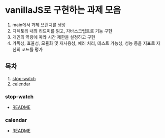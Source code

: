 # vanillaJS로 구현하는 과제 모음

1. main에서 과제 브랜치를 생성
2. 디렉토리 내의 리드미를 읽고, 자바스크립트로 기능 구현
3. 개인의 역량에 따라 시간 제한을 설정하고 구현
4. 가독성, 효율성, 모듈화 및 재사용성, 에러 처리, 테스트 가능성, 성능 등을 지표로 자신의 코드를 평가

## 목차
1. [stop-watch](#stop-watch)
2. [calendar](#calendar)

### stop-watch
- [README](stop-watch/README.md)<br>

### calendar
- [README](calendar/README.md)<br>
